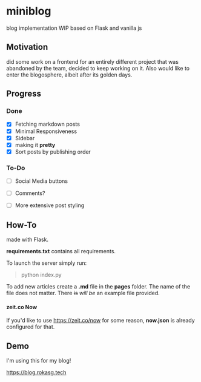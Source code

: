 # miniblog
blog implementation WIP based on Flask and vanilla js

## Motivation

did some work on a frontend for an entirely different project that was abandoned by the team, decided to keep working on it. Also would like to enter the blogosphere, albeit after its golden days.

## Progress

### Done 

- [x] Fetching markdown posts
- [x] Minimal Responsiveness
- [x] Sidebar
- [x] making it **pretty**  
- [x] Sort posts by publishing order

### To-Do

- [ ] Social Media buttons
- [ ] Comments?
- [ ] More extensive post styling



## How-To

made with Flask.

**requirements.txt** contains all requirements.

To launch the server simply run:

> python index.py

To add new articles create a **.md** file in the **pages** folder. The name of the file does not matter. There ~~is~~ *will be* an example file provided. 

#### zeit.co Now 

If you'd like to use https://zeit.co/now for some reason, **now.json** is already configured for that.  

## Demo

I'm using this for my blog!

https://blog.rokasg.tech





